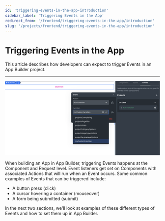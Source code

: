 ```yaml
---
id: 'triggering-events-in-the-app-introduction'
sidebar_label: 'Triggering Events in the App'
redirect_from: '/frontend/triggering-events-in-the-app/introduction'
slug: '/projects/frontend/triggering-events-in-the-app/introduction'
---
```


# Triggering Events in the App

This article describes how developers can expect to trigger Events in an App Builder project.

---

![Configuring function to run on event](./_images/ab-triggering-events-in-the-app-calling-frontend-functions-introduction-1.png)

When building an App in App Builder, triggering Events happens at the Component and Request level. Event listeners get set on Components with associated Actions that will run when an Event occurs. Some common examples of Events that can be triggered include:

- A button press (click)
- A cursor hovering a container (mouseover)
- A form being submitted (submit)

In the next two sections, we'll look at examples of these different types of Events and how to set them up in App Builder.
